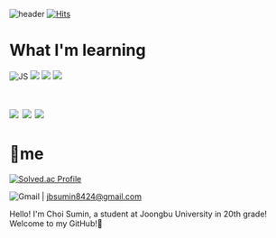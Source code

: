 ![header](https://capsule-render.vercel.app/api?type=waving&color=&height=300&section=header&text=🌟sumin's%20Github🌟&fontSize=90&)
[![Hits](https://hits.seeyoufarm.com/api/count/incr/badge.svg?url=https%3A%2F%2Fgithub.com%2Fsumin8520&count_bg=%23CAF4A9&title_bg=%2301F1FF&icon=github.svg&icon_color=%23000000&title=%EC%98%A4%EB%8A%98%EC%9D%98+%EB%B0%A9%EB%AC%B8%EC%9E%90&edge_flat=false)](https://hits.seeyoufarm.com)

  # What I'm learning
![JS](https://img.shields.io/badge/JavaScript-F7DF1E?style=flat-square&logo=JavaScript&logoColor=black)                                                <img src="https://img.shields.io/badge/Python-3776AB?style=for-the-badge&logo=Python&logoColor=white">
<img src="https://img.shields.io/badge/C-A8B9CC?style=for-the-badge&logo=&logoColor=white">
<img src="https://img.shields.io/badge/react-61DAFB?style=for-the-badge&logo=react&logoColor=black">

<img src="https://img.shields.io/badge/node.js-339933?style=for-the-badge&logo=Node.js&logoColor=black"> <img src="https://img.shields.io/badge/Git-F05032?style=for-the-badge&logo=Git&logoColor=white"> <img src="https://img.shields.io/badge/Github-181717?style=for-the-badge&logo=Github&logoColor=white">
=============================================================
 # **🎉me**
 [![Solved.ac Profile](http://mazassumnida.wtf/api/generate_badge?boj=sumin8520)](https://solved.ac/sumin8520)<br/>

![Gmail](https://img.shields.io/badge/Gmail-EA4335?style=flat-square&logo=Gmail&logoColor=black) | jbsumin8424@gmail.com 

Hello! I'm Choi Sumin, a student at Joongbu University in 20th grade!
Welcome to my GitHub!🥰

                                                    
                                                    
